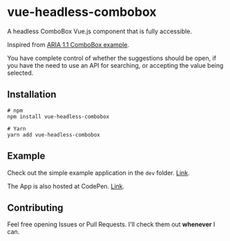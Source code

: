 # vue-headless-combobox

A headless ComboBox Vue.js component that is fully accessible.

Inspired from [ARIA 1.1 ComboBox example](https://www.w3.org/TR/wai-aria-practices-1.1/examples/combobox/aria1.1pattern/listbox-combo.html).

You have complete control of whether the suggestions should be open, if you have the need to use an API for searching, or accepting the value being selected.

## Installation

```
# npm
npm install vue-headless-combobox

# Yarn
yarn add vue-headless-combobox
```

## Example

Check out the simple example application in the `dev` folder. [Link](./dev/App.vue).

The App is also hosted at CodePen. [Link](https://codepen.io/captainskippah/pen/rNwYWWw).

## Contributing

Feel free opening Issues or Pull Requests. I'll check them out **whenever** I can.
